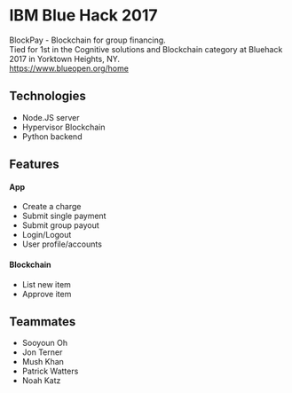 # IBM Blue Hack 2017 

BlockPay - Blockchain for group financing. <br />
Tied for 1st in the Cognitive solutions and Blockchain category at Bluehack 2017 in Yorktown Heights, NY. <br />
https://www.blueopen.org/home

## Technologies
- Node.JS server
- Hypervisor Blockchain 
- Python backend

## Features 
#### App
- Create a charge
- Submit single payment
- Submit group payout
- Login/Logout
- User profile/accounts

#### Blockchain
- List new item
- Approve item 

## Teammates
- Sooyoun Oh
- Jon Terner
- Mush Khan
- Patrick Watters
- Noah Katz

